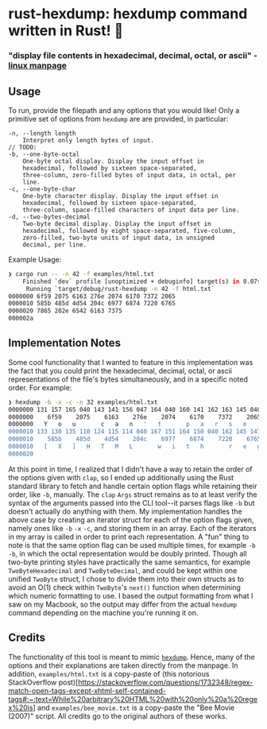 # rust-hexdump: hexdump command written in Rust! :crab:
### "display file contents in hexadecimal, decimal, octal, or ascii" - [linux manpage](https://www.man7.org/linux/man-pages/man1/hexdump.1.html)

## Usage
To run, provide the filepath and any options that you would like!
Only a primitive set of options from `hexdump` are are provided, in particular:
```
-n, --length length
    Interpret only length bytes of input.
// TODO: 
-b, --one-byte-octal
    One-byte octal display. Display the input offset in
    hexadecimal, followed by sixteen space-separated,
    three-column, zero-filled bytes of input data, in octal, per
    line.
-c, --one-byte-char
    One-byte character display. Display the input offset in
    hexadecimal, followed by sixteen space-separated,
    three-column, space-filled characters of input data per line.
-d, --two-bytes-decimal
    Two-byte decimal display. Display the input offset in
    hexadecimal, followed by eight space-separated, five-column,
    zero-filled, two-byte units of input data, in unsigned
    decimal, per line.
```

Example Usage:
```bash
❯ cargo run -- -n 42 -f examples/html.txt
    Finished `dev` profile [unoptimized + debuginfo] target(s) in 0.07s
     Running `target/debug/rust-hexdump -n 42 -f html.txt`
0000000 6f59 2075 6163 276e 2074 6170 7372 2065
0000010 585b 485d 4d54 204c 6977 6874 7220 6765
0000020 7865 202e 6542 6163 7375
000002a
```

## Implementation Notes
Some cool functionality that I wanted to feature in this implementation was the fact that you could print the hexadecimal, decimal, octal, or ascii representations of the file's bytes simultaneously, and in a specific noted order. For example:
```bash
❯ hexdump -b -x -c -n 32 examples/html.txt
0000000 131 157 165 040 143 141 156 047 164 040 160 141 162 163 145 040
0000000    6f59    2075    6163    276e    2074    6170    7372    2065
0000000   Y   o   u       c   a   n   '   t       p   a   r   s   e
0000010 133 130 135 110 124 115 114 040 167 151 164 150 040 162 145 147
0000010    585b    485d    4d54    204c    6977    6874    7220    6765
0000010   [   X   ]   H   T   M   L       w   i   t   h       r   e   g
0000020
```
At this point in time, I realized that I didn't have a way to retain the order of the options given with `clap`, so I ended up additionally using the Rust standard library to fetch and handle certain option flags while retaining their order, like `-b`, manually. The `clap` `Args` struct remains as to at least verify the syntax of the arguments passed into the CLI tool--it parses flags like `-b` but doesn't actually do anything with them. My implementation handles the above case by creating an iterator struct for each of the option flags given, namely ones like `-b` `-x` `-c`, and storing them in an array. Each of the iterators in my array is called in order to print each representation. A "fun" thing to note is that the same option flag can be used multiple times, for example `-b -b`, in which the octal representation would be doubly printed. Though all two-byte printing styles have practically the same semantics, for example `TwoByteHexadecimal` and `TwoByteDecimal`, and could be kept within one unified `TwoByte` struct, I chose to divide them into their own structs as to avoid an O(1) check within `TwoByte`'s `next()` function when determining which numeric formatting to use. I based the output formatting from what I saw on my Macbook, so the output may differ from the actual `hexdump` command depending on the machine you're running it on.

## Credits
The functionality of this tool is meant to mimic [`hexdump`](https://www.man7.org/linux/man-pages/man1/hexdump.1.html). Hence, many of the options and their explanations are taken directly from the manpage. In addition, `examples/html.txt` is a copy-paste of (this notorious StackOverflow post)[https://stackoverflow.com/questions/1732348/regex-match-open-tags-except-xhtml-self-contained-tags#:~:text=While%20arbitrary%20HTML%20with%20only%20a%20regex%20is] and `examples/bee_movie.txt` is a copy-paste the "Bee Movie (2007)" script. All credits go to the original authors of these works.